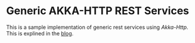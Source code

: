 # Generic AKKA-HTTP REST Services

This is a sample implementation of generic rest services using _Akka-Http_. 
This is explined in the [blog](http://reactore.com/generic-rest-api-services-using-akka-http).
